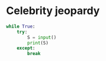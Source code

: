 # Celebrity jeopardy

```python
while True:
    try:
        S = input()
        print(S)
    except:
        break
```

